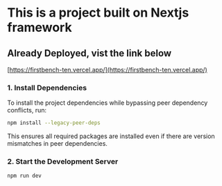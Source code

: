 # This is a project built on Nextjs framework

## Already Deployed, vist the link below

[https://firstbench-ten.vercel.app/](https://firstbench-ten.vercel.app/)

### 1. Install Dependencies

To install the project dependencies while bypassing peer dependency conflicts, run:

```bash
npm install --legacy-peer-deps
```

This ensures all required packages are installed even if there are version mismatches in peer dependencies.

### 2. Start the Development Server

```bash
npm run dev
```
